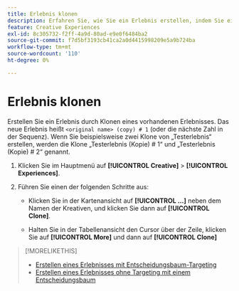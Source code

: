 ```yaml
---
title: Erlebnis klonen
description: Erfahren Sie, wie Sie ein Erlebnis erstellen, indem Sie ein vorhandenes Erlebnis klonen.
feature: Creative Experiences
exl-id: 8c305732-f2ff-4a9d-80ad-e9e0f6484ba2
source-git-commit: f7d5bf3193cb41ca2a0d4415998209e5a9b724ba
workflow-type: tm+mt
source-wordcount: '110'
ht-degree: 0%

---
```


# Erlebnis klonen

<!-- "Duplicate" like for creatives and bundles? If we change this, change text throughout -->

Erstellen Sie ein Erlebnis durch Klonen eines vorhandenen Erlebnisses. Das neue Erlebnis heißt `<original name> (copy) # 1` (oder die nächste Zahl in der Sequenz). Wenn Sie beispielsweise zwei Klone von „Testerlebnis“ erstellen, werden die Klone „Testerlebnis (Kopie) # 1“ und „Testerlebnis (Kopie) # 2“ genannt.

1. Klicken Sie im Hauptmenü auf **[!UICONTROL Creative]** > **[!UICONTROL Experiences]**.

1. Führen Sie einen der folgenden Schritte aus:

   * Klicken Sie in der Kartenansicht auf **[!UICONTROL ...]** neben dem Namen der Kreativen, und klicken Sie dann auf **[!UICONTROL Clone]**.

   * Halten Sie in der Tabellenansicht den Cursor über der Zeile, klicken Sie auf **[!UICONTROL More]** und dann auf **[!UICONTROL Clone]**

>[!MORELIKETHIS]
>
>* [Erstellen eines Erlebnisses mit Entscheidungsbaum-Targeting](experience-create-targeting.md)
>* [Erstellen eines Erlebnisses ohne Targeting mit einem Entscheidungsbaum](experience-create-no-targeting.md)
